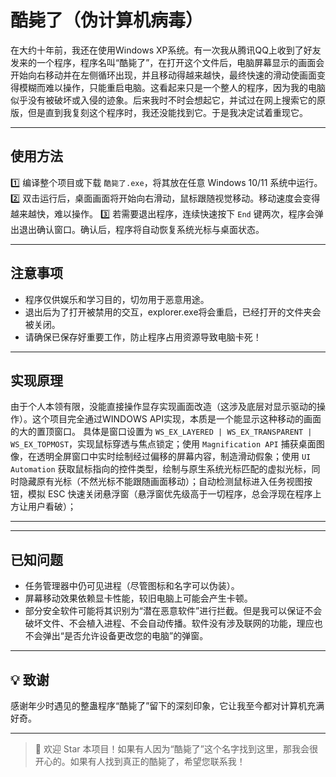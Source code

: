 # 酷毙了（伪计算机病毒）

在大约十年前，我还在使用Windows XP系统。有一次我从腾讯QQ上收到了好友发来的一个程序，程序名叫“酷毙了”，在打开这个文件后，电脑屏幕显示的画面会开始向右移动并在左侧循环出现，并且移动得越来越快，最终快速的滑动使画面变得模糊而难以操作，只能重启电脑。这看起来只是一个整人的程序，因为我的电脑似乎没有被破坏或入侵的迹象。后来我时不时会想起它，并试过在网上搜索它的原版，但是直到我复刻这个程序时，我还没能找到它。于是我决定试着重现它。

---

## 使用方法

1️⃣ 编译整个项目或下载 `酷毙了.exe`，将其放在任意 Windows 10/11 系统中运行。  
2️⃣ 双击运行后，桌面画面将开始向右滑动，鼠标跟随视觉移动。移动速度会变得越来越快，难以操作。
3️⃣ 若需要退出程序，连续快速按下 `End` 键两次，程序会弹出退出确认窗口。确认后，程序将自动恢复系统光标与桌面状态。

---

## 注意事项

- 程序仅供娱乐和学习目的，切勿用于恶意用途。
- 退出后为了打开被禁用的交互，explorer.exe将会重启，已经打开的文件夹会被关闭。
- 请确保已保存好重要工作，防止程序占用资源导致电脑卡死！

---

## 实现原理

由于个人本领有限，没能直接操作显存实现画面改造（这涉及底层对显示驱动的操作）。这个项目完全通过WINDOWS API实现，本质是一个能显示这种移动的画面的大的置顶窗口。
具体是窗口设置为 `WS_EX_LAYERED | WS_EX_TRANSPARENT | WS_EX_TOPMOST`，实现鼠标穿透与焦点锁定；使用 `Magnification API` 捕获桌面图像，在透明全屏窗口中实时绘制经过偏移的屏幕内容，制造滑动假象；使用 `UI Automation` 获取鼠标指向的控件类型，绘制与原生系统光标匹配的虚拟光标，同时隐藏原有光标（不然光标不能跟随画面移动）；自动检测鼠标进入任务视图按钮，模拟 ESC 快速关闭悬浮窗（悬浮窗优先级高于一切程序，总会浮现在程序上方让用户看破）；

---

---

## 已知问题

- 任务管理器中仍可见进程（尽管图标和名字可以伪装）。
- 屏幕移动效果依赖显卡性能，较旧电脑上可能会产生卡顿。
- 部分安全软件可能将其识别为“潜在恶意软件”进行拦截。但是我可以保证不会破坏文件、不会植入进程、不会自动传播。软件没有涉及联网的功能，理应也不会弹出“是否允许设备更改您的电脑”的弹窗。

---

## 💡 致谢

感谢年少时遇见的整蛊程序“酷毙了”留下的深刻印象，它让我至今都对计算机充满好奇。

---

> 🎯 欢迎 Star 本项目！如果有人因为“酷毙了”这个名字找到这里，那我会很开心的。如果有人找到真正的酷毙了，希望您联系我！
